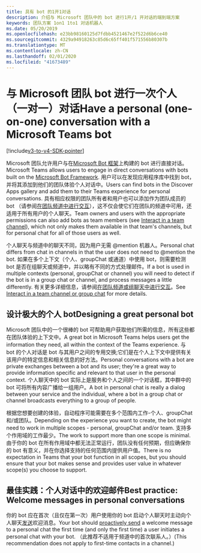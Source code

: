 ```yaml
---
title: 具有 bot 的1开1对话
description: 介绍与 Microsoft 团队中的 bot 进行1开/1 开对话的端到端方案
keywords: 团队方案 1on1 1to1 对话机器人
ms.date: 05/20/2019
ms.openlocfilehash: e23bb98160125d7fdbb4521467e2f522d6b6ce40
ms.sourcegitcommit: 4329a94918263c85d6c65ff401f571556b80307b
ms.translationtype: MT
ms.contentlocale: zh-CN
ms.lasthandoff: 02/01/2020
ms.locfileid: "41673489"
---
```

# <a name="have-a-personal-one-on-one-conversation-with-a-microsoft-teams-bot"></a><span data-ttu-id="a19a4-104">与 Microsoft 团队 bot 进行一次个人（一对一）对话</span><span class="sxs-lookup"><span data-stu-id="a19a4-104">Have a personal (one-on-one) conversation with a Microsoft Teams bot</span></span>

[!include[v3-to-v4-SDK-pointer](~/includes/v3-to-v4-pointer-bots.md)]

<span data-ttu-id="a19a4-105">Microsoft 团队允许用户与在[Microsoft Bot 框架](/azure/bot-service/?view=azure-bot-service-3.0)上构建的 bot 进行直接对话。</span><span class="sxs-lookup"><span data-stu-id="a19a4-105">Microsoft Teams allows users to engage in direct conversations with bots built on the [Microsoft Bot Framework](/azure/bot-service/?view=azure-bot-service-3.0).</span></span> <span data-ttu-id="a19a4-106">用户可以在发现应用程序库中找到 bot，并将其添加到他们的团队体验个人对话中。</span><span class="sxs-lookup"><span data-stu-id="a19a4-106">Users can find bots in the Discover Apps gallery and add them to their Teams experience for personal conversations.</span></span> <span data-ttu-id="a19a4-107">具有相应权限的团队所有者和用户也可以添加作为团队成员的 bot （请参阅[在团队频道中进行交互](~/resources/bot-v3/bot-conversations/bots-conv-channel.md)），这不仅会使它们在团队的频道中可用，还适用于所有用户的个人聊天。</span><span class="sxs-lookup"><span data-stu-id="a19a4-107">Team owners and users with the appropriate permissions can also add bots as team members (see [Interact in a team channel](~/resources/bot-v3/bot-conversations/bots-conv-channel.md)), which not only makes them available in that team's channels, but for personal chat for all of those users as well.</span></span>

<span data-ttu-id="a19a4-108">个人聊天与频道中的聊天不同，因为用户无需 @mention 机器人。</span><span class="sxs-lookup"><span data-stu-id="a19a4-108">Personal chat differs from chat in channels in that the user does not need to @mention the bot.</span></span> <span data-ttu-id="a19a4-109">如果在多个上下文（个人、groupChat 或通道）中使用 bot，则需要检测 bot 是否在组聊天或频道中，并以略有不同的方式处理邮件。</span><span class="sxs-lookup"><span data-stu-id="a19a4-109">If a bot is used in multiple contexts (personal, groupChat or channel) you will need to detect if the bot is in a group chat or channel, and process messages a little differently.</span></span> <span data-ttu-id="a19a4-110">有关更多详细信息，请参阅[在团队频道或组聊天中进行交互](~/resources/bot-v3/bot-conversations/bots-conv-proactive.md)。</span><span class="sxs-lookup"><span data-stu-id="a19a4-110">See [Interact in a team channel or group chat](~/resources/bot-v3/bot-conversations/bots-conv-proactive.md) for more details.</span></span>

## <a name="designing-a-great-personal-bot"></a><span data-ttu-id="a19a4-111">设计极大的个人 bot</span><span class="sxs-lookup"><span data-stu-id="a19a4-111">Designing a great personal bot</span></span>

<span data-ttu-id="a19a4-112">Microsoft 团队中的一个很棒的 bot 可帮助用户获取他们所需的信息，所有这些都在团队体验的上下文中。</span><span class="sxs-lookup"><span data-stu-id="a19a4-112">A great bot in Microsoft Teams helps users get the information they need, all within the context of the Teams experience.</span></span> <span data-ttu-id="a19a4-113">与 bot 的个人对话是 bot 与其用户之间的专用交换;它们是在个人上下文中提供有关该用户的特定信息和相关信息的好方法。</span><span class="sxs-lookup"><span data-stu-id="a19a4-113">Personal conversations with a bot are private exchanges between a bot and its user; they're a great way to provide information specific and relevant to that user in the personal context.</span></span> <span data-ttu-id="a19a4-114">个人聊天中的 bot 实际上是服务和个人之间的一个对话框，其中群中的 bot 可将所有内容广播给一组用户。</span><span class="sxs-lookup"><span data-stu-id="a19a4-114">A bot in personal chat is really a dialog between your service and the individual, where a bot in a group chat or channel broadcasts everything to a group of people.</span></span>

<span data-ttu-id="a19a4-115">根据您想要创建的体验，自动程序可能需要在多个范围内工作-个人、groupChat 和/或团队。</span><span class="sxs-lookup"><span data-stu-id="a19a4-115">Depending on the experience you want to create, the bot might need to work in multiple scopes - personal, groupChat and/or team.</span></span> <span data-ttu-id="a19a4-116">支持多个作用域的工作最少。</span><span class="sxs-lookup"><span data-stu-id="a19a4-116">The work to support more than one scope is minimal.</span></span> <span data-ttu-id="a19a4-117">由于你的 bot 在所有作用域中都无法正常运行，团队没有任何预期，但应确保你的 bot 有意义，并在你选择支持的任何范围内提供用户值。</span><span class="sxs-lookup"><span data-stu-id="a19a4-117">There is no expectation in Teams that your bot function in all scopes, but you should ensure that your bot makes sense and provides user value in whatever scope(s) you choose to support.</span></span>

## <a name="best-practice-welcome-messages-in-personal-conversations"></a><span data-ttu-id="a19a4-118">最佳实践：个人对话中的欢迎邮件</span><span class="sxs-lookup"><span data-stu-id="a19a4-118">Best practice: Welcome messages in personal conversations</span></span>

<span data-ttu-id="a19a4-119">你的 bot 应在首次（且仅在第一次）用户使用你的 bot 启动个人聊天时主动向个人聊天[发送](~/resources/bot-v3/bot-conversations/bots-conv-proactive.md)欢迎消息。</span><span class="sxs-lookup"><span data-stu-id="a19a4-119">Your bot should [proactively send](~/resources/bot-v3/bot-conversations/bots-conv-proactive.md) a welcome message to a personal chat the first time (and only the first time) a user initiates a personal chat with your bot.</span></span> <span data-ttu-id="a19a4-120">（此推荐不适用于频道中的首次联系人。）</span><span class="sxs-lookup"><span data-stu-id="a19a4-120">(This recommendation does not apply to first-time contacts in a channel.)</span></span>
